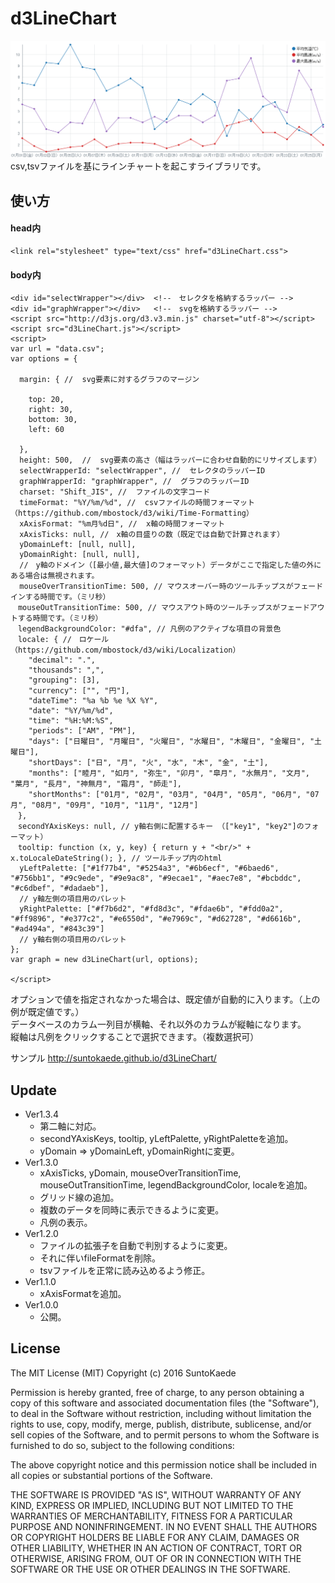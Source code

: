 # d3LineChart

![alt text](https://github.com/suntokaede/d3LineChart/blob/master/sample.png)
csv,tsvファイルを基にラインチャートを起こすライブラリです。

## 使い方

#### head内

    <link rel="stylesheet" type="text/css" href="d3LineChart.css">

#### body内

    <div id="selectWrapper"></div>  <!--　セレクタを格納するラッパー -->
    <div id="graphWrapper"></div>   <!--　svgを格納するラッパー -->
    <script src="http://d3js.org/d3.v3.min.js" charset="utf-8"></script>
    <script src="d3LineChart.js"></script>
    <script>
    var url = "data.csv";
    var options = {
  
      margin: { //  svg要素に対するグラフのマージン
    
        top: 20,
        right: 30,
        bottom: 30,
        left: 60
    
      },
      height: 500,  //  svg要素の高さ（幅はラッパーに合わせ自動的にリサイズします）
      selectWrapperId: "selectWrapper", //  セレクタのラッパーID
      graphWrapperId: "graphWrapper", //  グラフのラッパーID
      charset: "Shift_JIS", //  ファイルの文字コード
      timeFormat: "%Y/%m/%d", //  csvファイルの時間フォーマット（https://github.com/mbostock/d3/wiki/Time-Formatting）
      xAxisFormat: "%m月%d日", //  x軸の時間フォーマット
      xAxisTicks: null, //　x軸の目盛りの数（既定では自動で計算されます）
      yDomainLeft: [null, null],
      yDomainRight: [null, null], 
      //　y軸のドメイン（[最小値,最大値]のフォーマット）データがここで指定した値の外にある場合は無視されます。
      mouseOverTransitionTime: 500, // マウスオーバー時のツールチップスがフェードインする時間です。（ミリ秒）
    　mouseOutTransitionTime: 500, // マウスアウト時のツールチップスがフェードアウトする時間です。（ミリ秒）
    　legendBackgroundColor: "#dfa", // 凡例のアクティブな項目の背景色
    　locale: { //　ロケール（https://github.com/mbostock/d3/wiki/Localization）
        "decimal": ".",
        "thousands": ",",
        "grouping": [3],
        "currency": ["", "円"],
        "dateTime": "%a %b %e %X %Y",
        "date": "%Y/%m/%d",
        "time": "%H:%M:%S",
        "periods": ["AM", "PM"],
        "days": ["日曜日", "月曜日", "火曜日", "水曜日", "木曜日", "金曜日", "土曜日"],
        "shortDays": ["日", "月", "火", "水", "木", "金", "土"],
        "months": ["睦月", "如月", "弥生", "卯月", "皐月", "水無月", "文月", "葉月", "長月", "神無月", "霜月", "師走"],
        "shortMonths": ["01月", "02月", "03月", "04月", "05月", "06月", "07月", "08月", "09月", "10月", "11月", "12月"]
    　},
    　secondYAxisKeys: null, // y軸右側に配置するキー （["key1", "key2"]のフォーマット）
    　tooltip: function (x, y, key) { return y + "<br/>" + x.toLocaleDateString(); }, // ツールチップ内のhtml
      yLeftPalette: ["#1f77b4", "#5254a3", "#6b6ecf", "#6baed6", "#756bb1", "#9c9ede", "#9e9ac8", "#9ecae1", "#aec7e8", "#bcbddc", "#c6dbef", "#dadaeb"],
      // y軸左側の項目用のパレット
      yRightPalette: ["#f7b6d2", "#fd8d3c", "#fdae6b", "#fdd0a2", "#ff9896", "#e377c2", "#e6550d", "#e7969c", "#d62728", "#d6616b", "#ad494a", "#843c39"]
      // y軸右側の項目用のパレット
    };
    var graph = new d3LineChart(url, options);

    </script>
  
  オプションで値を指定されなかった場合は、既定値が自動的に入ります。（上の例が既定値です。）  
  データベースのカラム一列目が横軸、それ以外のカラムが縦軸になります。  
  縦軸は凡例をクリックすることで選択できます。（複数選択可）

サンプル http://suntokaede.github.io/d3LineChart/

## Update

- Ver1.3.4  
    + 第二軸に対応。  
    + secondYAxisKeys, tooltip, yLeftPalette, yRightPaletteを追加。  
    + yDomain => yDomainLeft, yDomainRightに変更。  
- Ver1.3.0  
    + xAxisTicks, yDomain, mouseOverTransitionTime, mouseOutTransitionTime, legendBackgroundColor, localeを追加。  
    + グリッド線の追加。  
    + 複数のデータを同時に表示できるように変更。  
    + 凡例の表示。  
- Ver1.2.0  
    + ファイルの拡張子を自動で判別するように変更。
    + それに伴いfileFormatを削除。
    + tsvファイルを正常に読み込めるよう修正。
- Ver1.1.0  
    + xAxisFormatを追加。
- Ver1.0.0  
    + 公開。

## License

The MIT License (MIT)
Copyright (c) 2016 SuntoKaede

Permission is hereby granted, free of charge, to any person obtaining a copy of this software and associated documentation files (the "Software"), to deal in the Software without restriction, including without limitation the rights to use, copy, modify, merge, publish, distribute, sublicense, and/or sell copies of the Software, and to permit persons to whom the Software is furnished to do so, subject to the following conditions:

The above copyright notice and this permission notice shall be included in all copies or substantial portions of the Software.

THE SOFTWARE IS PROVIDED "AS IS", WITHOUT WARRANTY OF ANY KIND, EXPRESS OR IMPLIED, INCLUDING BUT NOT LIMITED TO THE WARRANTIES OF MERCHANTABILITY, FITNESS FOR A PARTICULAR PURPOSE AND NONINFRINGEMENT. IN NO EVENT SHALL THE AUTHORS OR COPYRIGHT HOLDERS BE LIABLE FOR ANY CLAIM, DAMAGES OR OTHER LIABILITY, WHETHER IN AN ACTION OF CONTRACT, TORT OR OTHERWISE, ARISING FROM, OUT OF OR IN CONNECTION WITH THE SOFTWARE OR THE USE OR OTHER DEALINGS IN THE SOFTWARE.
